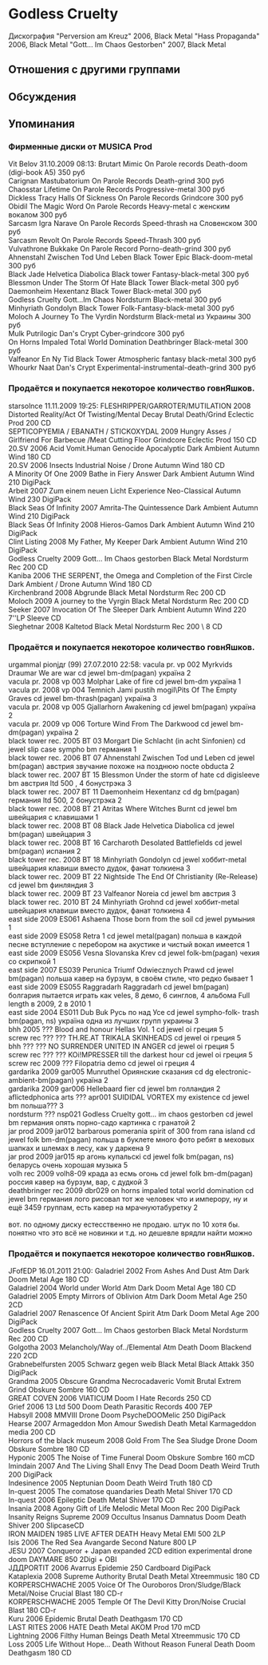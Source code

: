 # Godless Cruelty

Дискография
"Perversion am Kreuz" 2006, Black Metal
"Hass Propaganda" 2006, Black Metal
"Gott... Im Chaos Gestorben" 2007, Black Metal

## Отношения с другими группами


## Обсуждения


## Упоминания

### Фирменные диски от MUSICA Prod

Vit Belov 31.10.2009 08:13:
Brutart	Mimic	On Parole records	Death-doom (digi-book A5)	350 руб<BR>Carignan	Mastubatorium	On Parole Records	Death-grind	300 руб<BR>Chaosstar	Lifetime	On Parole Records	Progressive-metal	300 руб<BR>Dickless Tracy	Halls Of Sickness	On Parole Records	Grindcore	300 руб<BR>Obidil	The Magic Word	On Parole Records	Heavy-metal с женским вокалом	300 руб<BR>Sarcasm	Igra Narave	On Parole Records	Speed-thrash на Словенском	300 руб<BR>Sarcasm	Revolt	On Parole Records	Speed-Thrash  	300 руб<BR>Vulvathrone	Bukkake	On Parole Record	Porno-death-grind	300 руб<BR>Ahnenstahl	Zwischen Tod Und Leben	Black Tower	Epic Black-doom-metal	300 руб<BR>Black Jade	Helvetica Diabolica	Black tower	Fantasy-black-metal	300 руб<BR>Blessmon	Under The Storm Of Hate	Black Tower	Black-metal	300 руб<BR>Daemonheim	Hexentanz	Black Tower	Black-metal	300 руб<BR>Godless Cruelty	Gott…Im Chaos	Nordsturm	Black-metal	300 руб<BR>Minhyriath	Gondolyn	Black Tower	Folk-Fantasy-black-metal	300 руб<BR>Moloch	A Journey To The Vyrdin	Nordsturm	Black-metal из Украины	300 руб<BR>Mulk	Putrilogic	Dan's Crypt	Cyber-grindcore	300 руб<BR>On Horns Impaled	Total World Domination	Deathbringer	Black-metal	300 руб<BR>Valfeanor	En Ny Tid	Black Tower	Atmospheric fantasy black-metal	300 руб<BR>Whourkr	Naat	Dan's Crypt	Experimental-instrumental-death-grind	300 руб<BR>

### Продаётся и покупается некоторое количество говнЯшков.

starsolnce 11.11.2009 19:25:
FLESHRIPPER/GARROTER/MUTILATION 2008    Distorted Reality/Act Of Twisting/Mental Decay  Brutal Death/Grind      Eclectic Prod   200     CD <BR>SEPTICOPYEMIA / EBANATH / STICKOXYDAL   2009    Hungry Asses / Girlfriend For Barbecue /Meat Cutting Floor      Grindcore       Eclectic Prod 150  CD <BR>20.SV   2006    Acid Vomit.Human Genocide       Apocalyptic Dark Ambient        Autumn Wind  180  CD <BR>20.SV   2006    Insects Industrial Noise / Drone  Autumn Wind  180      CD <BR>A Minority Of One  2009  Bathe in Fiery Answer  Dark Ambient  Autumn Wind 210 DigiPack <BR>Arbeit  2007    Zum einem neuen Licht   Experience Neo-Classical        Autumn Wind     230     DigiPack <BR>Black Seas Of Infinity  2007    Amrita-The Quintessence Dark Ambient    Autumn Wind     210     DigiPack <BR>Black Seas Of Infinity  2008    Hieros-Gamos    Dark Ambient    Autumn Wind     210     DigiPack <BR>Clint Listing   2008    My Father, My Keeper    Dark Ambient    Autumn Wind     210     DigiPack <BR>Godless Cruelty 2009    Gott… Im Chaos gestorben        Black Metal     Nordsturm Rec   200     CD <BR>Kaniba  2006    THE SERPENT, the Omega and Completion of the First Circle       Dark Ambient / Drone    Autumn Wind     180     CD <BR>Kirchenbrand    2008    Abgrunde        Black Metal     Nordsturm Rec  200      CD <BR>Moloch  2009    A journey to the Vyrgin Black Metal     Nordsturm Rec   200     CD <BR>Seeker  2007    Invocation Of The Sleeper       Dark Ambient    Autumn Wind     220 7''LP Sleeve CD <BR>Sieghetnar      2008    Kaltetod        Black Metal     Nordsturm Rec   200 \ 8 CD

### Продаётся и покупается некоторое количество говнЯшков.

urgammal pionjдr (99) 27.07.2010 22:58:
vacula pr.		vp 002	Myrkvids Draumar	We are war	cd jewel	bm-dm(pagan)	україна 		2<BR>vacula pr.	2008	vp 003	Molphar	Lake of fire	cd jewel	bm-dm	україна 		1<BR>vacula pr.	2008	vp 004	Temnich	Jami pustih mogil\Pits Of The Empty Graves	cd jewel	bm-thrash(pagan)	україна 		3<BR>vacula pr.	2008	vp 005	Gjallarhorn	Awakening	cd jewel	bm(pagan)	україна 		2<BR>vacula pr.	2009	vp 006	Torture	Wind From The Darkwood	cd jewel	bm-dm(pagan)	україна 		2<BR>black tower rec.	2005	BT 03	Morgart	Die Schlacht (in acht Sinfonien)	cd jewel slip case	sympho bm	германия		1<BR>black tower rec.	2006	BT 07	Ahnenstahl	Zwischen Tod und Leben	cd jewel	bm(pagan)	австрия	звучание похоже на позднюю nocte obducta	2<BR>black tower rec.	2007	BT 15	Blessmon	Under the storm of hate	cd digisleeve	bm	австрия	ltd 500 , 4 бонустрэка	3<BR>black tower rec.	2007	BT 11	Daemonheim	Hexentanz	cd dg	bm(pagan)	германия	ltd 500,  2 бонустрэка	2<BR>black tower rec.	2008	BT 21	Atritas	Where Witches Burnt	cd jewel	bm	швейцария	с клавишами	1<BR>black tower rec.	2008	BT 08	Black Jade	Helvetica Diabolica	cd jewel	bm(pagan)	швейцария		3<BR>black tower rec.	2008	BT 16	Carcharoth	Desolated Battlefields	cd jewel	bm(pagan)	испания		2<BR>black tower rec.	2008	BT 18	Minhyriath	Gondolyn	cd jewel	хоббит-metal	швейцария	клавиши вместо дудок, фанат толкиена	3<BR>black tower rec.	2009	BT 22	Nightside	The End Of Christianity (Re-Release)	cd jewel	bm	финляндия 		3<BR>black tower rec.	2009	BT 23	Valfeanor	Noreia	cd jewel	bm	австрия		3<BR>black tower rec.	2010	BT 24	Minhyriath	Grohnd	cd jewel	хоббит-metal	швейцария	клавиши вместо дудок, фанат толкиена	4<BR>east side	2009	ES061	Ashaena	Those born from the soil	cd jewel		румыния		1<BR>east side	2009	ES058	Retra	1	cd jewel	metal(pagan)	польша	в каждой песне вступление с перебором на акустике и чистый вокал имеется	1<BR>east side	2009	ES056	Vesna	Slovanska Krev	cd jewel	folk-bm(pagan)	чехия	со скрипкой	1<BR>east side	2007	ES039	Perunica	Triumf Odwiecznych Prawd	cd jewel	bm(pagan)	польша	кавер на бурзум, в своём стиле, что редко бывает	1<BR>east side	2009	ES055	Raggradarh	Raggradarh	cd jewel	bm(pagan)	болгария	пытается играть как veles,  8 демо, 6 синглов, 4 альбома Full length в 2009, 2 в 2010	1<BR>east side	2004	ES011	Dub Buk	Русь по над Усе	cd jewel	sympho-folk- trash bm(pagan, ns)	україна 	одна из лучших групп украины	3<BR>bhh	2005	???	Blood and honour Hellas 	Vol. 1	cd jewel	oi	греция		5<BR>screw rec	???	???	TH.RE.AT	TRIKALA SKINHEADS	cd jewel	oi	греция		5<BR>bhh	???	???	NO SURRENDER	UNITED IN ANGER	cd jewel	oi	греция		5<BR>screw rec	???	???	KOi!MPRESSER	till the darkest hour	cd jewel	oi	греция		5<BR>screw rec	2009	???	Filopatria	demo	cd jewel	oi	греция		4<BR>gardarika	2009	gar005	Munruthel	Ориянские сказания	cd dg	electronic-ambient-bm(pagan)	україна 		2<BR>gardarika	2009	gar006	Hellebaard	fier	cd jewel	bm	голландия		2<BR>aflictedphonica arts	???	apr001	SUIDIDAL VORTEX	my existence	cd jewel	bm	польша???		3<BR>nordsturm	???	nsp021	Godless Cruelty	gott… im chaos gestorben	cd jewel	bm	германия	опять порно-садо картинка с гранатой	2<BR>jar prod	2009	jar012	barbarous pomerania	spirit of 300 from rana island	cd jewel	folk bm-dm(pagan)	польша	в буклете много фото ребят в меховых шапках и шлемах в лесу, как у даркена	9<BR>jar prod	2009	jar015	яр	агонь купальскi	cd jewel	folk bm(pagan, ns)	беларусь	очень хорошая музыка	5<BR>volh rec	2009	volh8-09	крада	аз есмь огонь	cd jewel	folk bm-dm(pagan)	россия	кавер на бурзум, вар, с дудкой	3<BR>deathbringer rec	2009	dbr029	on horns impaled	total world domination	cd jewel	bm	германия	лого рисовал тот же человек что и имперору, ну и ещё 3459 группам, есть кавер на мрачнуютабуретку	2<BR><BR>вот.  по одному диску естесственно не продаю. штук по 10 хотя бы. понятно что это всё не новинки и т.д. но дешевле врядли найти можно

### Продаётся и покупается некоторое количество говнЯшков.

JFofEDP 16.01.2011 21:00:
Galadriel       2002    From Ashes And Dust     Atm Dark Doom   Metal Age       180     CD<BR>Galadriel       2004    World under World       Atm Dark Doom   Metal Age       180     CD<BR>Galadriel       2005    Empty Mirrors of Oblivion       Atm Dark Doom   Metal Age       250     2CD<BR>Galadriel       2007    Renascence Of Ancient Spirit    Atm Dark Doom   Metal Age       200     DigiPack<BR>Godless Cruelty 2007    Gott… Im Chaos gestorben        Black Metal     Nordsturm Rec   200     CD<BR>Golgotha        2003    Melancholy/Way of../Elemental   Atm Death Doom  Blackend        220     2CD<BR>Grabnebelfursten        2005    Schwarz gegen weib      Black Metal     Black Attakk    350     DigiPaсk<BR>Grandma 2005    Obscure Grandma Necrocadaveric Vomit    Brutal Extrem Grind     Obskure Sombre  160     CD<BR>GREAT COVEN     2006    VIATICUM        Doom    I Hate Records  250     CD<BR>Grief   2006    13 Ltd 500      Doom Death      Parasitic Records       400     7EP<BR>Habsyll 2008    MMVIII  Drone Doom      PsycheDOOMelic  250     DigiPack<BR>Hearse  2007    Armageddon Mon Amour     Swedish Death Metal    Karmageddon media       200     CD<BR>Horrors of the black museum     2008    Gold From The Sea       Sludge Drone Doom       Obskure Sombre  180     CD<BR>Hyponic 2005    The Noise of Time       Funeral Doom    Obskure Sombre  160     mCD<BR>Imindain        2007    And The Living Shall Envy The Dead      Doom Death      Weird Truth     200     DigiPaсk<BR>Indesinence     2005    Neptunian       Doom Death      Weird Truth     180     CD<BR>In-quest        2005    The comatose quandaries Death Metal     Shiver  170     CD<BR>In-quest        2006    Epileptic       Death Metal     Shiver  170     CD<BR>Insania 2008    Agony Gift of Life      Melodic Metal   Moon Rec        200     DigiPack<BR>Insanity Reigns Supreme 2009    Occultus Insanus Damnatus       Doom Death      Shiver  200     SlipcaseCD<BR>IRON MAIDEN     1985    LIVE AFTER DEATH        Heavy Metal     EMI     500     2LP<BR>Isis    2006    The Red Sea     Avangarde       Second Nature   800     LP<BR>JESU    2007    Conqueror + Japan expanded 2CD edition  experimental drone doom DAYMARE 850     2Digi + OBI<BR>JДДPORTIT       2006    Avarrus         Epidemie        250     Cardboard DigiPack<BR>Kataplexia      2008    Supreme Authority         Brutal Death Metal    Xtreemmusic     180     CD<BR>KORPERSCHWACHE  2005     Voice Of The Ouroboros Dron/Sludge/Black Metal/Noise   Crucial Blast   180     CD-r<BR>KORPERSCHWACHE  2005    Temple Of The Devil Kitty       Dron/Noise      Crucial Blast   180     CD-r<BR>Kuru    2006    Epidemic        Brutal Death    Deathgasm       170     CD<BR>LAST RITES      2006    HATE    Death Metal     AKOM Prod       170     mCD<BR>Lightning       2006    Filthy Human Beings     Death Metal     Xtreemmusic     170     CD<BR>Loss    2005    Life Without Hope... Death Without Reason       Funeral Death Doom      Deathgasm       180     CD 

